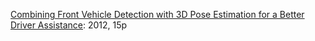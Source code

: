 

[Combining Front Vehicle Detection with 3D Pose Estimation for a Better Driver Assistance](https://journals.sagepub.com/doi/pdf/10.5772/50530): 2012, 15p

